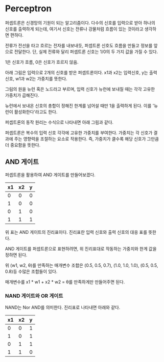 # Perceptron

퍼셉트론은 신경망의 기원이 되는 알고리즘이다. 다수의 신호를 입력으로 받아 하나의 신호를 출력하게 되는데, 여기서 신호는 전류나 강물처럼 흐름이 있는 것이라고 생각하면 편하다.

전류가 전선을 타고 흐르는 전자를 내보내듯, 퍼셉트론 신호도 흐름을 만들고 정보를 앞으로 전달한다. 단, 실제 전류와 달리 퍼셉트론 신호는 1/0의 두 가지 값을 가질 수 있다.

1은 신호가 흐름, 0은 신호가 흐르지 않음.

아래 그림은 입력으로 2개의 신호를 받은 퍼셉트론이다. x1과 x2는 입력신호, y는 출력신호, w1과 w2는 가중치를 뜻한다.

그림의 원을 뉴런 혹은 노드라고 부르며, 입력 신호가 뉴런에 보내질 때는 각각 고유한 가중치가 곱해진다.

뉴런에서 보내온 신호의 총합이 정해진 한계를 넘어설 때만 1을 출력하게 된다. 이를 '뉴런이 활성화한다'라고도 한다.

퍼셉트론의 동작 원리는 수식으로 나타내면 아래 그림과 같다.

퍼셉트론은 복수의 입력 신호 각각에 고유한 가중치를 부여한다. 가중치는 각 신호가 결과에 주는 영향력을 조절하는 요소로 작용한다. 즉, 가중치가 클수록 해당 신호가 그만큼 더 중요함을 뜻한다.

## AND 게이트

퍼셉트론을 활용하여 AND 게이트를 만들어보겠다.

| x1 | x2 | y |
|---|---|---|
| 0 | 0 | 0 |
| 1 | 0 | 0 |
| 0 | 1 | 0 |
| 1 | 1 | 1 |

위 표는 AND 게이트의 진리표이다. 진리표란 입력 신호와 출력 신호의 대응 표를 뜻한다.

AND 게이트를 퍼셉트론으로 표현하려면, 위 진리표대로 작동하는 가중치와 한계 값을 정하면 된다.

위 (w1, w2, θ)를 만족하는 매개변수 조합은 (0.5, 0.5, 0.7), (1.0, 1.0, 1.0), (0.5, 0.5, 0.8)등 수많은 조합들이 있다.

매개변수를 x1 * w1 + x2 * w2 = θ를 만족하게만 만들어주면 된다.

### NAND 게이트와 OR 게이트

NAND는 Nor AND를 의미한다. 진리표로 나타내면 아래와 같다.

| x1 | x2 | y |
|---|---|---|
| 0 | 0 | 1 |
| 1 | 0 | 1 |
| 0 | 1 | 1 |
| 1 | 1 | 0 |